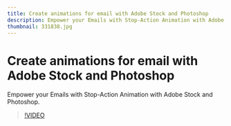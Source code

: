 ```yaml
---
title: Create animations for email with Adobe Stock and Photoshop
description: Empower your Emails with Stop-Action Animation with Adobe Stock and Photoshop
thumbnail: 331838.jpg
---
```


# Create animations for email with Adobe Stock and Photoshop

Empower your Emails with Stop-Action Animation with Adobe Stock and Photoshop.

>[!VIDEO](https://video.tv.adobe.com/v/331838?hidetitle=true)